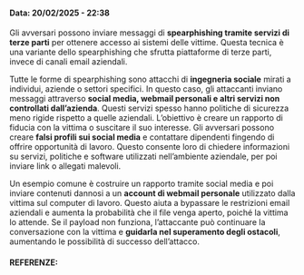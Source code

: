 #### Data: 20/02/2025 - 22:38


Gli avversari possono inviare messaggi di **spearphishing tramite servizi di terze parti** per ottenere accesso ai sistemi delle vittime. Questa tecnica è una variante dello spearphishing che sfrutta piattaforme di terze parti, invece di canali email aziendali.

Tutte le forme di spearphishing sono attacchi di **ingegneria sociale** mirati a individui, aziende o settori specifici. In questo caso, gli attaccanti inviano messaggi attraverso **social media, webmail personali e altri servizi non controllati dall’azienda**. Questi servizi spesso hanno politiche di sicurezza meno rigide rispetto a quelle aziendali. L’obiettivo è creare un rapporto di fiducia con la vittima o suscitare il suo interesse. Gli avversari possono creare **falsi profili sui social media** e contattare dipendenti fingendo di offrire opportunità di lavoro. Questo consente loro di chiedere informazioni su servizi, politiche e software utilizzati nell’ambiente aziendale, per poi inviare link o allegati malevoli.

Un esempio comune è costruire un rapporto tramite social media e poi inviare contenuti dannosi a un **account di webmail personale** utilizzato dalla vittima sul computer di lavoro. Questo aiuta a bypassare le restrizioni email aziendali e aumenta la probabilità che il file venga aperto, poiché la vittima lo attende. Se il payload non funziona, l’attaccante può continuare la conversazione con la vittima e **guidarla nel superamento degli ostacoli**, aumentando le possibilità di successo dell’attacco.

#### REFERENZE:
